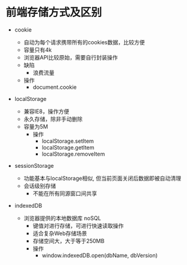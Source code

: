 # 前端存储方式及区别

- cookie
  - 自动为每个请求携带所有的cookies数据，比较方便
  - 容量只有4k
  - 浏览器API比较原始，需要自行封装操作
  - 缺陷
    - 浪费流量
  - 操作
    - document.cookie

- localStorage
  - 兼容IE8，操作方便
  - 永久存储，除非手动删除
  - 容量为5M
    - 操作
      - localStorage.setItem
      - localStorage.getItem
      - localStorage.removeItem

- sessionStorage
  - 功能基本与localStorage相似, 但当前页面关闭后数据即被自动清理
  - 会话级别存储
    - 不能在所有同源窗口间共享

- indexedDB
  - 浏览器提供的本地数据库 noSQL
    - 键值对进行存储，可进行快速读取操作
    - 适合复杂Web存储场景
    - 存储空间大，大于等于250MB
    - 操作
      - window.indexedDB.open(dbName, dbVersion)